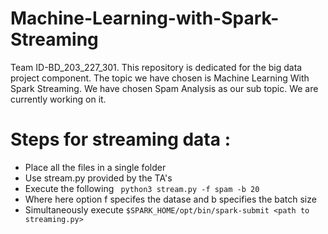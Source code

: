 # Machine-Learning-with-Spark-Streaming
Team ID-BD_203_227_301.
This repository is dedicated for the big data project component.
The topic we have chosen is Machine Learning With Spark Streaming.
We have chosen Spam Analysis as our sub topic.
We are currently working on it.


# Steps for streaming data :
- Place all the files in a single folder 
- Use stream.py provided by the TA's 
- Execute the following ``` python3 stream.py -f spam -b 20```
- Where here option f specifes the datase and b specifies the batch size
- Simultaneously execute ```$SPARK_HOME/opt/bin/spark-submit <path to streaming.py>```
